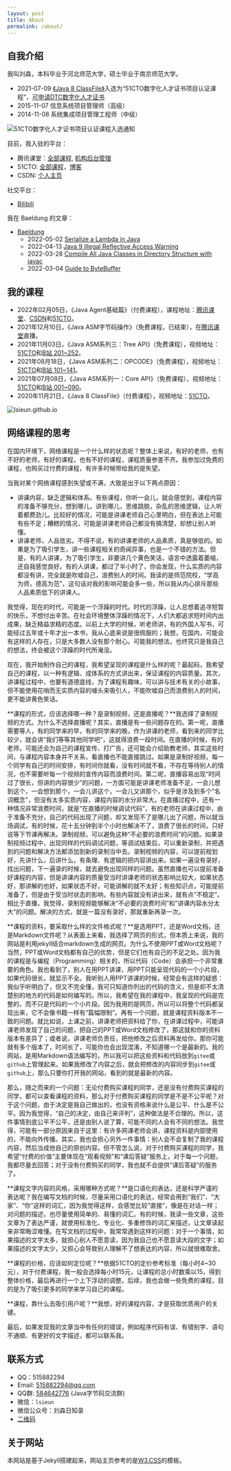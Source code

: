 ```yaml
---
layout: post
title: About
permalink: /about/
---
```


## 自我介绍

我叫刘森，本科毕业于河北师范大学，硕士毕业于南京师范大学。

- 2021-07-09 [《Java 8 ClassFile》](https://edu.51cto.com/course/25908.html)入选为“51CTO数字化人才证书项目认证课程”，[可申请DTC数字化人才证书](https://dtc.51cto.com/)
- 2015-11-07 信息系统项目管理师（高级）
- 2014-11-08 系统集成项目管理工程师（中级）

![51CTO数字化人才证书项目认证课程入选通知](/assets/images/51cto/java-8-classfile-dtc.png)

目前，我入驻的平台：

- 腾讯课堂：[全部课程](https://lsieun.ke.qq.com/), [机构后台管理](https://ke.qq.com/admin/index.html)
- 51CTO: [全部课程](https://edu.51cto.com/lecturer/9210464.html)，[博客](https://blog.51cto.com/lsieun)
- CSDN: [个人主页](https://edu.csdn.net/lecturer/6902)

社交平台：

- [Bilibili](https://space.bilibili.com/1321054247)

我在 Baeldung 的文章：

- [Baeldung](https://www.baeldung.com/author/senliu/)
    - 2022-05-02 [Serialize a Lambda in Java](https://www.baeldung.com/java-serialize-lambda)
    - 2022-04-13 [Java 9 Illegal Reflective Access Warning](https://www.baeldung.com/java-illegal-reflective-access)
    - 2022-03-28 [Compile All Java Classes in Directory Structure with javac](https://www.baeldung.com/javac-compile-classes-directory)
    - 2022-03-04 [Guide to ByteBuffer](https://www.baeldung.com/java-bytebuffer)

## 我的课程

- 2022年02月05日，《Java Agent基础篇》（付费课程），课程地址：[腾讯课堂](https://ke.qq.com/course/4335150)、[CSDN](https://edu.csdn.net/course/detail/36763)和[51CTO](https://edu.51cto.com/course/30137.html)。
- 2021年12月10日，《Java ASM字节码操作》（免费课程，已结束），在[腾讯课堂](https://ke.qq.com/course/4156657)直播。
- 2021年11月03日，《Java ASM系列三：Tree API》（免费课程），视频地址：[51CTO](https://edu.51cto.com/course/29459.html)和[B站 201~252](https://space.bilibili.com/1321054247/channel/seriesdetail?sid=381716)。
- 2021年08月18日，《Java ASM系列二：OPCODE》（免费课程），视频地址：[51CTO](https://edu.51cto.com/course/28870.html)和[B站 101~141](https://space.bilibili.com/1321054247/channel/seriesdetail?sid=381716)。
- 2021年07月08日，《Java ASM系列一：Core API》（免费课程），视频地址：[51CTO](https://edu.51cto.com/course/28517.html)和[B站 001~090](https://space.bilibili.com/1321054247/channel/seriesdetail?sid=381716)。
- 2020年11月21日，《Java 8 ClassFile》（付费课程），视频地址：[51CTO](https://edu.51cto.com/course/25908.html)。

![lsieun.github.io](/assets/images/contact/lsieun-github-io.png)

## 网络课程的思考

在国内环境下，网络课程是一个什么样的状态呢？整体上来说，有好的老师，也有不好的老师，有好的课程，也有不好的课程，课程质量参差不齐。我参加过免费的课程，也购买过付费的课程，有许多时候带给我的是失望。

当我对某个网络课程感到失望或不满，大致是出于以下两点原因：

- 讲课内容，缺乏逻辑和体系。有些课程，你听一会儿，就会感觉到，课程内容的准备不够充分，想到哪儿，讲到哪儿，思维跳脱，杂乱的思维逻辑，让人听着都费劲儿。比较好的情况，可能是讲课老师自己心里明白，但在表达上可能有些不足；糟糕的情况，可能是讲课老师自己都没有搞清楚，却想让别人听懂。
- 讲课老师，人品低劣。不得不说，有的讲课老师的人品素质，真是够低的。如果是为了吸引学生，讲一些课程相关的奇闻异事，也是一个不错的方法。但是，有的人讲课，为了吸引学生，非要讲几个黄色笑话，语言中透露着萎缩，还自我感觉良好。有的人讲课，都过了半小时了，你会发现，什么实质的内容都没有讲，完全就是吹嘘自己，浪费别人的时间。我读的是师范院校，“学高为师，德高为范”，这句话对我的影响可能会多一些，所以我从内心排斥那些人品素质低下的讲课人。

我觉得，现在的时代，可能是一个浮躁的时代。时代的浮躁，让人总想着追寻短暂的快乐，不想付出辛苦。在社会环境整体浮躁的情况下，人们大都追求短时间内出成果，缺乏精益求精的态度。以前上大学的时候，听老师讲，有的外国人写书，可能经过五年或十年才出一本书，我从心底来说是很佩服的；我想，在国内，可能会有这样的人存在，只是大多数人没有那个耐心。可能我的想法，也终究只是我自己的想法，终会被这个浮躁的时代所淹没。

现在，我开始制作自己的课程，我希望呈现的课程是什么样的呢？最起码，我希望自己的课程，以一种有逻辑、成体系的方式讲出来，保证课程的内容质量。其次，讲课程过程中，也要有道德底线，为了课程有趣味，可以讲与技术有关的小故事，但不能使用花哨而无实质内容的噱头来吸引人，不能吹嘘自己而浪费别人的时间，更不能讲黄色笑话。

**课程的形式，应该选择哪一种？是录制视频，还是直播呢？**我选择了录制视频的方式。为什么不选择直播呢？其实，直播是有一些问题存在的。第一呢，直播需要等人，有的同学来的早，有的同学来的晚，作为讲课的老师，看到来的同学比较少，就会讲“我们等等其他同学吧”，这就得浪费一段时间。在直播的时候，有的老师，可能还会为自己的课程宣传、打广告，还可能会介绍助教老师，其实这些时间，与课程内容本身并不关系，看直播也不能直接跳过。如果是录制好视频，每一个同学有自己的时间安排，有时间你就看，没有时间就不看，不存在等待别人的情况，也不需要听每一个视频的宣传内容而浪费时间。第二呢，直播容易出现“时间过了很长，但讲的内容很少”的问题，一方面可能是讲课老师准备不足，一会儿想到这个，一会想到那个，一会儿讲这个，一会儿又讲那个，似乎是涉及到多个“名词概念”，但没有太多实质内容，课程内容的水分非常大。在直播过程中，还有一种情况非常浪费时间，就是“在直播的时候调试代码”，有的老师在讲课过程中，由于准备不充分，自己的代码出现了问题，却又发现不了是哪儿出了问题，所以就当场调试，有的时候，花十五分钟到半个小时也解决不了，浪费了很长的时间，只好说等下节课再解决。录制视频，可以避免这种“不必要的浪费时间”的问题。如果录制视频过程中，出现同样的代码调试问题，等调试结束后，可以重新录制，并把遇到的问题和解决方法都添加到新的录制当中去。录制视频的内容，可以提前规划好，先讲什么，后讲什么，有条理、有逻辑的把内容讲出来。如果一遍没有录好，找出问题，下一遍录的时候，就去避免出现同样的问题。虽然直播也可以提前准备好课程的内容，但是讲课内容的质量受当时讲课老师的状态影响比较大，如果状态好，那讲解的也好，如果状态不好，可能讲解的就不太好；有些知识点，可能提前准备了，但是由于受当时状态的影响，有些内容就没有讲出来，就有点“不稳定”。相比于直播，我觉得，录制视频能够解决“不必要的浪费时间”和“讲课内容水分太大”的问题。解决的方式，就是一篇没有录好，那就重新再录一次。

**课程的资料，要采取什么样的文件格式呢？**是选用PPT，还是Word文档，还是Markdown文件呢？从表面上来看，我选择了网页的形式，但本质上来说，我的网站是利用jekyll结合markdown生成的网页。为什么不使用PPT或Word文档呢？当然，PPT或Word文档都有自己的优势，但是它们也有自己的不足之处。因为我的课程是与编程（Programming）相关的，所以代码（Code）会承担一个非常重要的角色。我也看到了，别人在用PPT讲课，用PPT只能呈现代码的一个小片段，如果代码很长，就显示不全。我听别人用PPT讲课的时候，经常会有这样的疑惑：我似乎听明白了，但又不完全懂，我可只知道你列出的代码的含义，但是却不太清楚别的地方的代码是如何编写的。所以，我希望在我的课程中，我呈现的代码是完整的，而不只是代码的一个小片段。因为我用的是网页，所以可以将整个代码都呈现出来，它不会像书籍一样有“篇幅限制”。再有一个问题，就是课程资料版本不一致的问题。就比如说，上课之前，讲课老师把资料给了你，在讲课过程中，可能讲课老师发现了自己的问题，把自己的PPT或Word文档修改了，那这就和你的资料版本有差异了；或者说，讲课老师负责任，把他修改之后资料再发给你，那你可能就有多个版本了，时间长了，可能你也会出现混淆，不知道哪一个是最新的。我的网站，是用Markdown语法编写的，所以我可以把这些资料和代码放到`gitee`或`github`上管理起来。如果我修改了内容之后，就会把修改的内容同步到`gitee`或`github`上，那么只要你打开我的网站，看到的就是最新的内容。

那么，随之而来的一个问题：无论付费购买课程的同学，还是没有付费购买课程的同学，都可以查看课程的资料，那么对于付费购买课程的同学是不是不公平呢？对于这个问题，由于决定是我自己做出的，也没有资格来说什么是公平、什么是不公平。因为我觉得，“自己的决定，由自己来评判”，这种做法是不合理的。所以，这件事情到底公平不公平，还是由别人说了算，可能不同的人会有不同的想法。我觉得，可能有一部分原因来自于这里：有许多网课老师会讲，课程资料是内部使用的，不能向外传播。其实，我也会担心另外一件事情：别人会不会复制了我的课程内容，然后当成他自己的原创内容。但不管怎么说，对于付费购买课程的同学，我希望“付费的价值”主要体现在“观看视频”和“课后答疑”服务上，对于每一个问题，我都尽量去回答；对于没有付费购买的同学，我也就不会提供“课后答疑”的服务了。

**课程文字内容的风格，采用哪种方式呢？**是口语化的表达，还是科学严谨的表达呢？我在编写文档的时候，尽量采用口语化的表达，经常会用到“我们”、“大家”、“你”这样的词汇，因为我觉得这样，会感觉比较“直接”，像是在对话一样；对问题的描述，也尽量使用简单的、易懂的词汇。有的时候，我读一些文章，这些文章为了表达严谨，就使用标准化、专业化、多重修饰的词汇来描述，让文章读起来非常晦涩难懂。在写文档的过程中，我常常遇到这样的问题：对于一个事情，如果描述的文字太多，就担心别人不愿意读，因为我自己也不愿意读大段的文字；如果描述的文字太少，又担心会导致别人理解不了想表达的内容，所以就很难取舍。

**课程的价格，应该如何定位呢？**依据51CTO的定价参考标准（每小时4~30元），对于付费课程，我一般会选择每小时15元，让课程的总小时数乘以15，得到整体价格，最后再进行一个上下浮动的调整。后续，我也会做一些免费的课程，目的是为了吸引更多的同学来学习自己的课程。

**课程，靠什么去吸引用户呢？**我想，好的课程内容，才是获取优质用户的关键。

最后，如果发现我的文章当中有任何的错误，例如程序代码有误、有错别字、语句不通顺、有更好的文字描述，都可以联系我。



## 联系方式

- QQ：515882294
- Email: 515882294@qq.com
- QQ群: [584642776](https://jq.qq.com/?_wv=1027&k=yOBiOaJV) (Java字节码交流群)
- 微信：`lsieun`
- 微信公众号：刘森日知录
- [二维码](/static/contact.html)

## 关于网站

本网站是基于Jekyll搭建起来，网站主页参考的是[W3.CSS](https://www.w3schools.com/w3css/tryit.asp?filename=tryw3css_templates_blog&stacked=h)的模板。
